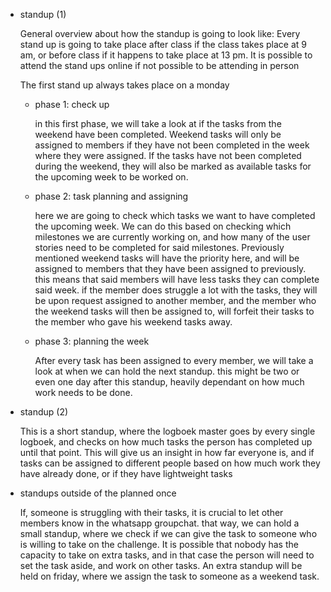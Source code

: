 - standup (1)

  General overview about how the standup is going to look like:
  Every stand up is going to take place after class if the class takes place at 9 am, or before class if it happens to take place at 13 pm. It is possible to attend the stand ups online if not possible to be attending in person

  The first stand up always takes place on a monday

  - phase 1: check up

    in this first phase, we will take a look at if the tasks from the weekend have been completed. Weekend tasks will only be assigned to members if they have not been completed in the week where they were assigned. If the tasks have not been completed during the weekend, they will also be marked as available tasks for the upcoming week to be worked on.

   - phase 2: task planning and assigning 

     here we are going to check which tasks we want to have completed the upcoming week. We can do this based on checking which milestones we are currently working on, and how many of the user stories need to be completed for said milestones. Previously mentioned weekend tasks will have the priority here, and will be assigned to members that they have been assigned to previously. this means that said members will have less tasks they can complete said week. if the member does struggle a lot with the tasks, they will be upon request assigned to another member, and the member who the weekend tasks will then be assigned to, will forfeit their tasks to the member who gave his weekend tasks away.

    - phase 3: planning the week

      After every task has been assigned to every member, we will take a look at when we can hold the next standup. this might be two or even one day after this standup, heavily dependant on how much work needs to be done.

- standup (2)

  This is a short standup, where the logboek master goes by every single logboek, and checks on how much tasks the person has completed up until that point. This will give us an insight in how far everyone is, and if tasks can be assigned to different people based on how much work they have already done, or if they have lightweight tasks

- standups outside of the planned once

  If, someone is struggling with their tasks, it is crucial to let other members know in the whatsapp groupchat. that way, we can hold a small standup, where we check if we can give the task to someone who is willing to take on the challenge. It is possible that nobody has the capacity to take on extra tasks, and in that case the person will need to set the task aside, and work on other tasks. An extra standup will be held on friday, where we assign the task to someone as a weekend task.
